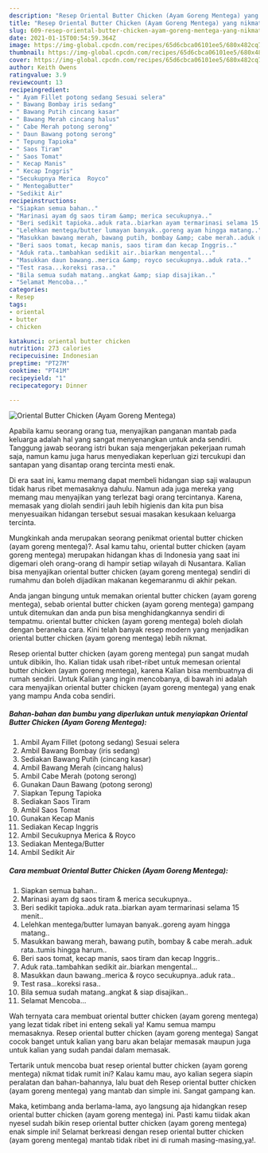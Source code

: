 ```yaml
---
description: "Resep Oriental Butter Chicken (Ayam Goreng Mentega) yang nikmat Untuk Jualan"
title: "Resep Oriental Butter Chicken (Ayam Goreng Mentega) yang nikmat Untuk Jualan"
slug: 609-resep-oriental-butter-chicken-ayam-goreng-mentega-yang-nikmat-untuk-jualan
date: 2021-01-15T00:54:59.364Z
image: https://img-global.cpcdn.com/recipes/65d6cbca06101ee5/680x482cq70/oriental-butter-chicken-ayam-goreng-mentega-foto-resep-utama.jpg
thumbnail: https://img-global.cpcdn.com/recipes/65d6cbca06101ee5/680x482cq70/oriental-butter-chicken-ayam-goreng-mentega-foto-resep-utama.jpg
cover: https://img-global.cpcdn.com/recipes/65d6cbca06101ee5/680x482cq70/oriental-butter-chicken-ayam-goreng-mentega-foto-resep-utama.jpg
author: Keith Owens
ratingvalue: 3.9
reviewcount: 13
recipeingredient:
- " Ayam Fillet potong sedang Sesuai selera"
- " Bawang Bombay iris sedang"
- " Bawang Putih cincang kasar"
- " Bawang Merah cincang halus"
- " Cabe Merah potong serong"
- " Daun Bawang potong serong"
- " Tepung Tapioka"
- " Saos Tiram"
- " Saos Tomat"
- " Kecap Manis"
- " Kecap Inggris"
- "Secukupnya Merica  Royco"
- " MentegaButter"
- "Sedikit Air"
recipeinstructions:
- "Siapkan semua bahan.."
- "Marinasi ayam dg saos tiram &amp; merica secukupnya.."
- "Beri sedikit tapioka..aduk rata..biarkan ayam termarinasi selama 15 menit.."
- "Lelehkan mentega/butter lumayan banyak..goreng ayam hingga matang.."
- "Masukkan bawang merah, bawang putih, bombay &amp; cabe merah..aduk rata..tumis hingga harum.."
- "Beri saos tomat, kecap manis, saos tiram dan kecap Inggris.."
- "Aduk rata..tambahkan sedikit air..biarkan mengental..."
- "Masukkan daun bawang..merica &amp; royco secukupnya..aduk rata.."
- "Test rasa...koreksi rasa.."
- "Bila semua sudah matang..angkat &amp; siap disajikan.."
- "Selamat Mencoba..."
categories:
- Resep
tags:
- oriental
- butter
- chicken

katakunci: oriental butter chicken 
nutrition: 273 calories
recipecuisine: Indonesian
preptime: "PT27M"
cooktime: "PT41M"
recipeyield: "1"
recipecategory: Dinner

---
```



![Oriental Butter Chicken (Ayam Goreng Mentega)](https://img-global.cpcdn.com/recipes/65d6cbca06101ee5/680x482cq70/oriental-butter-chicken-ayam-goreng-mentega-foto-resep-utama.jpg)

Apabila kamu seorang orang tua, menyajikan panganan mantab pada keluarga adalah hal yang sangat menyenangkan untuk anda sendiri. Tanggung jawab seorang istri bukan saja mengerjakan pekerjaan rumah saja, namun kamu juga harus menyediakan keperluan gizi tercukupi dan santapan yang disantap orang tercinta mesti enak.

Di era  saat ini, kamu memang dapat membeli hidangan siap saji walaupun tidak harus ribet memasaknya dahulu. Namun ada juga mereka yang memang mau menyajikan yang terlezat bagi orang tercintanya. Karena, memasak yang diolah sendiri jauh lebih higienis dan kita pun bisa menyesuaikan hidangan tersebut sesuai masakan kesukaan keluarga tercinta. 



Mungkinkah anda merupakan seorang penikmat oriental butter chicken (ayam goreng mentega)?. Asal kamu tahu, oriental butter chicken (ayam goreng mentega) merupakan hidangan khas di Indonesia yang saat ini digemari oleh orang-orang di hampir setiap wilayah di Nusantara. Kalian bisa menyajikan oriental butter chicken (ayam goreng mentega) sendiri di rumahmu dan boleh dijadikan makanan kegemaranmu di akhir pekan.

Anda jangan bingung untuk memakan oriental butter chicken (ayam goreng mentega), sebab oriental butter chicken (ayam goreng mentega) gampang untuk ditemukan dan anda pun bisa menghidangkannya sendiri di tempatmu. oriental butter chicken (ayam goreng mentega) boleh diolah dengan beraneka cara. Kini telah banyak resep modern yang menjadikan oriental butter chicken (ayam goreng mentega) lebih nikmat.

Resep oriental butter chicken (ayam goreng mentega) pun sangat mudah untuk dibikin, lho. Kalian tidak usah ribet-ribet untuk memesan oriental butter chicken (ayam goreng mentega), karena Kalian bisa membuatnya di rumah sendiri. Untuk Kalian yang ingin mencobanya, di bawah ini adalah cara menyajikan oriental butter chicken (ayam goreng mentega) yang enak yang mampu Anda coba sendiri.

<!--inarticleads1-->

##### Bahan-bahan dan bumbu yang diperlukan untuk menyiapkan Oriental Butter Chicken (Ayam Goreng Mentega):

1. Ambil  Ayam Fillet (potong sedang) Sesuai selera
1. Ambil  Bawang Bombay (iris sedang)
1. Sediakan  Bawang Putih (cincang kasar)
1. Ambil  Bawang Merah (cincang halus)
1. Ambil  Cabe Merah (potong serong)
1. Gunakan  Daun Bawang (potong serong)
1. Siapkan  Tepung Tapioka
1. Sediakan  Saos Tiram
1. Ambil  Saos Tomat
1. Gunakan  Kecap Manis
1. Sediakan  Kecap Inggris
1. Ambil Secukupnya Merica &amp; Royco
1. Sediakan  Mentega/Butter
1. Ambil Sedikit Air




<!--inarticleads2-->

##### Cara membuat Oriental Butter Chicken (Ayam Goreng Mentega):

1. Siapkan semua bahan..
1. Marinasi ayam dg saos tiram &amp; merica secukupnya..
1. Beri sedikit tapioka..aduk rata..biarkan ayam termarinasi selama 15 menit..
1. Lelehkan mentega/butter lumayan banyak..goreng ayam hingga matang..
1. Masukkan bawang merah, bawang putih, bombay &amp; cabe merah..aduk rata..tumis hingga harum..
1. Beri saos tomat, kecap manis, saos tiram dan kecap Inggris..
1. Aduk rata..tambahkan sedikit air..biarkan mengental...
1. Masukkan daun bawang..merica &amp; royco secukupnya..aduk rata..
1. Test rasa...koreksi rasa..
1. Bila semua sudah matang..angkat &amp; siap disajikan..
1. Selamat Mencoba...




Wah ternyata cara membuat oriental butter chicken (ayam goreng mentega) yang lezat tidak ribet ini enteng sekali ya! Kamu semua mampu memasaknya. Resep oriental butter chicken (ayam goreng mentega) Sangat cocok banget untuk kalian yang baru akan belajar memasak maupun juga untuk kalian yang sudah pandai dalam memasak.

Tertarik untuk mencoba buat resep oriental butter chicken (ayam goreng mentega) nikmat tidak rumit ini? Kalau kamu mau, ayo kalian segera siapin peralatan dan bahan-bahannya, lalu buat deh Resep oriental butter chicken (ayam goreng mentega) yang mantab dan simple ini. Sangat gampang kan. 

Maka, ketimbang anda berlama-lama, ayo langsung aja hidangkan resep oriental butter chicken (ayam goreng mentega) ini. Pasti kamu tiidak akan nyesel sudah bikin resep oriental butter chicken (ayam goreng mentega) enak simple ini! Selamat berkreasi dengan resep oriental butter chicken (ayam goreng mentega) mantab tidak ribet ini di rumah masing-masing,ya!.

